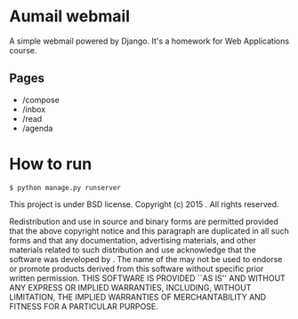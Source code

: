 # Aumail webmail
A simple webmail powered by Django. It's a homework for Web Applications course.

## Pages
* /compose
* /inbox
* /read
* /agenda

# How to run
```terminal
$ python manage.py runserver
```

This project is under BSD license. Copyright (c) 2015 <Sirbu Nicolae-Cezar>.
All rights reserved.

Redistribution and use in source and binary forms are permitted
provided that the above copyright notice and this paragraph are
duplicated in all such forms and that any documentation,
advertising materials, and other materials related to such
distribution and use acknowledge that the software was developed
by <Sirbu Nicolae-Cezar>. The name of the
<Sirbu Nicolae-Cezar> may not be used to endorse or promote products derived
from this software without specific prior written permission.
THIS SOFTWARE IS PROVIDED ``AS IS'' AND WITHOUT ANY EXPRESS OR
IMPLIED WARRANTIES, INCLUDING, WITHOUT LIMITATION, THE IMPLIED
WARRANTIES OF MERCHANTABILITY AND FITNESS FOR A PARTICULAR PURPOSE.
